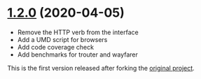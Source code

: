 # [1.2.0](https://github.com/prantlf/trouter-paths/compare/ca4c61d11f538218680b11982211af427f794d32...v1.2.0) (2020-04-05)

* Remove the HTTP verb from the interface
* Add a UMD script for browsers
* Add code coverage check
* Add benchmarks for trouter and wayfarer

This is the first version released after forking the [original project](https://github.com/lukeed/trouter).
